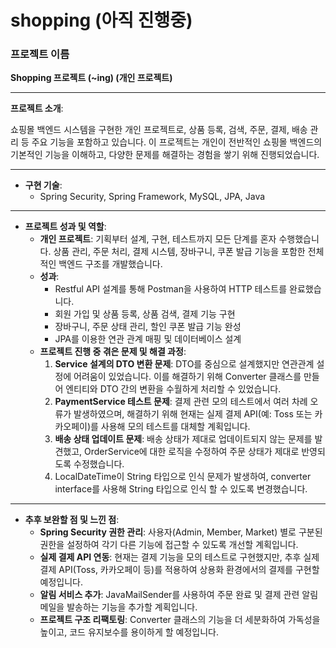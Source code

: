 # shopping (아직 진행중)

### 프로젝트 이름

**Shopping 프로젝트 (~ing) (개인 프로젝트)**

---

**프로젝트 소개**:

쇼핑몰 백엔드 시스템을 구현한 개인 프로젝트로, 상품 등록, 검색, 주문, 결제, 배송 관리 등 주요 기능을 포함하고 있습니다. 이 프로젝트는 개인이 전반적인 쇼핑몰 백엔드의 기본적인 기능을 이해하고, 다양한 문제를 해결하는 경험을 쌓기 위해 진행되었습니다.

---

- **구현 기술**:
    - Spring Security, Spring Framework, MySQL, JPA, Java

---

- **프로젝트 성과 및 역할**:
    - **개인 프로젝트**: 기획부터 설계, 구현, 테스트까지 모든 단계를 혼자 수행했습니다. 상품 관리, 주문 처리, 결제 시스템, 장바구니, 쿠폰 발급 기능을 포함한 전체적인 백엔드 구조를 개발했습니다.
    - **성과**:
        - Restful API 설계를 통해 Postman을 사용하여 HTTP 테스트를 완료했습니다.
        - 회원 가입 및 상품 등록, 상품 검색, 결제 기능 구현
        - 장바구니, 주문 상태 관리, 할인 쿠폰 발급 기능 완성
        - JPA를 이용한 연관 관계 매핑 및 데이터베이스 설계
    - **프로젝트 진행 중 겪은 문제 및 해결 과정**:
        1. **Service 설계의 DTO 변환 문제**: DTO를 중심으로 설계했지만 연관관계 설정에 어려움이 있었습니다. 이를 해결하기 위해 Converter 클래스를 만들어 엔티티와 DTO 간의 변환을 수월하게 처리할 수 있었습니다.
        2. **PaymentService 테스트 문제**: 결제 관련 모의 테스트에서 여러 차례 오류가 발생하였으며, 해결하기 위해 현재는 실제 결제 API(예: Toss 또는 카카오페이)를 사용해 모의 테스트를 대체할 계획입니다.
        3. **배송 상태 업데이트 문제**: 배송 상태가 제대로 업데이트되지 않는 문제를 발견했고, OrderService에 대한 로직을 수정하여 주문 상태가 제대로 반영되도록 수정했습니다.
        4. LocalDateTime이 String 타입으로 인식 문제가 발생하여, converter interface를 사용해 String 타입으로 인식 할 수 있도록 변경했습니다. 

---

- **추후 보완할 점 및 느낀 점**:
    - **Spring Security 권한 관리**: 사용자(Admin, Member, Market) 별로 구분된 권한을 설정하여 각기 다른 기능에 접근할 수 있도록 개선할 계획입니다.
    - **실제 결제 API 연동**: 현재는 결제 기능을 모의 테스트로 구현했지만, 추후 실제 결제 API(Toss, 카카오페이 등)를 적용하여 상용화 환경에서의 결제를 구현할 예정입니다.
    - **알림 서비스 추가**: JavaMailSender를 사용하여 주문 완료 및 결제 관련 알림 메일을 발송하는 기능을 추가할 계획입니다.
    - **프로젝트 구조 리팩토링**: Converter 클래스의 기능을 더 세분화하여 가독성을 높이고, 코드 유지보수를 용이하게 할 예정입니다.
